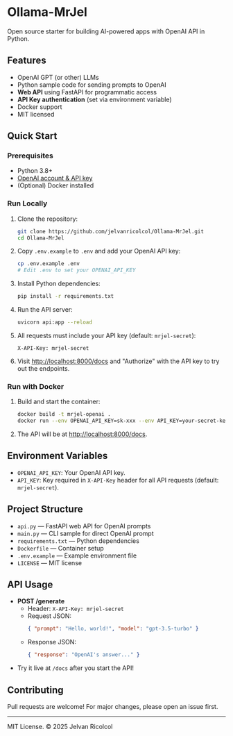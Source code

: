 # Ollama-MrJel

Open source starter for building AI-powered apps with OpenAI API in Python.

## Features

- OpenAI GPT (or other) LLMs
- Python sample code for sending prompts to OpenAI
- **Web API** using FastAPI for programmatic access
- **API Key authentication** (set via environment variable)
- Docker support
- MIT licensed

## Quick Start

### Prerequisites

- Python 3.8+
- [OpenAI account & API key](https://platform.openai.com/account/api-keys)
- (Optional) Docker installed

### Run Locally

1. Clone the repository:

    ```sh
    git clone https://github.com/jelvanricolcol/Ollama-MrJel.git
    cd Ollama-MrJel
    ```

2. Copy `.env.example` to `.env` and add your OpenAI API key:

    ```sh
    cp .env.example .env
    # Edit .env to set your OPENAI_API_KEY
    ```

3. Install Python dependencies:

    ```sh
    pip install -r requirements.txt
    ```

4. Run the API server:

    ```sh
    uvicorn api:app --reload
    ```

5. All requests must include your API key (default: `mrjel-secret`):

    ```
    X-API-Key: mrjel-secret
    ```

6. Visit [http://localhost:8000/docs](http://localhost:8000/docs) and "Authorize" with the API key to try out the endpoints.

### Run with Docker

1. Build and start the container:

    ```sh
    docker build -t mrjel-openai .
    docker run --env OPENAI_API_KEY=sk-xxx --env API_KEY=your-secret-key -p 8000:8000 mrjel-openai
    ```

2. The API will be at [http://localhost:8000/docs](http://localhost:8000/docs).

## Environment Variables

- `OPENAI_API_KEY`: Your OpenAI API key.
- `API_KEY`: Key required in `X-API-Key` header for all API requests (default: `mrjel-secret`).

## Project Structure

- `api.py` — FastAPI web API for OpenAI prompts
- `main.py` — CLI sample for direct OpenAI prompt
- `requirements.txt` — Python dependencies
- `Dockerfile` — Container setup
- `.env.example` — Example environment file
- `LICENSE` — MIT license

## API Usage

- **POST /generate**
    - Header: `X-API-Key: mrjel-secret`
    - Request JSON:  
      ```json
      { "prompt": "Hello, world!", "model": "gpt-3.5-turbo" }
      ```
    - Response JSON:  
      ```json
      { "response": "OpenAI's answer..." }
      ```
- Try it live at `/docs` after you start the API!

## Contributing

Pull requests are welcome! For major changes, please open an issue first.

---

MIT License. © 2025 Jelvan Ricolcol